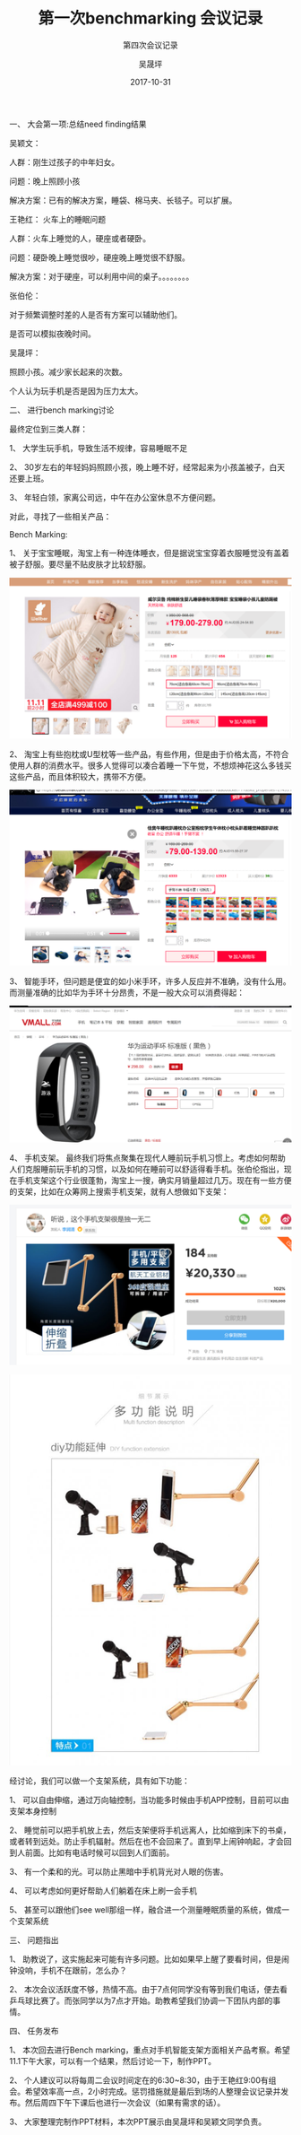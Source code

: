 ﻿---
layout:     post
title:      第一次benchmarking 会议记录
subtitle:   第四次会议记录
date:       2017-10-31
author:     吴晟坪
header-img: img/Meeting_Record_bg.png
catalog: true
tags:
    - Blog
---

一、	大会第一项:总结need finding结果

吴颖文：

人群：刚生过孩子的中年妇女。

问题：晚上照顾小孩

解决方案：已有的解决方案，睡袋、棉马夹、长毯子。可以扩展。

王艳红：
火车上的睡眠问题

人群：火车上睡觉的人，硬座或者硬卧。

问题：硬卧晚上睡觉很吵，硬座晚上睡觉很不舒服。

解决方案：对于硬座，可以利用中间的桌子。。。。。。。。

张伯伦：

对于频繁调整时差的人是否有方案可以辅助他们。

是否可以模拟夜晚时间。

吴晟坪：

照顾小孩。减少家长起来的次数。

个人认为玩手机是否是因为压力太大。 

二、	进行bench marking讨论

最终定位到三类人群：

1、	大学生玩手机，导致生活不规律，容易睡眠不足

2、	30岁左右的年轻妈妈照顾小孩，晚上睡不好，经常起来为小孩盖被子，白天还要上班。

3、	年轻白领，家离公司远，中午在办公室休息不方便问题。

对此，寻找了一些相关产品：

Bench Marking:

1、	关于宝宝睡眠，淘宝上有一种连体睡衣，但是据说宝宝穿着衣服睡觉没有盖着被子舒服。要尽量不贴皮肤才比较舒服。

![](https://raw.githubusercontent.com/Design-Thinking/Design-Thinking.github.io/master/img/meeting_Record/4-1.png)

2、	淘宝上有些抱枕或U型枕等一些产品，有些作用，但是由于价格太高，不符合使用人群的消费水平。很多人觉得可以凑合着睡一下午觉，不想烦神花这么多钱买这些产品，而且体积较大，携带不方便。

![](https://raw.githubusercontent.com/Design-Thinking/Design-Thinking.github.io/master/img/meeting_Record/4-2.png)

3、	智能手环，但问题是便宜的如小米手环，许多人反应并不准确，没有什么用。而测量准确的比如华为手环十分昂贵，不是一般大众可以消费得起：

![](https://raw.githubusercontent.com/Design-Thinking/Design-Thinking.github.io/master/img/meeting_Record/4-3.png)

4、	手机支架。
最终我们将焦点聚集在现代人睡前玩手机习惯上。考虑如何帮助人们克服睡前玩手机的习惯，以及如何在睡前可以舒适得看手机。张伯伦指出，现在手机支架这个行业很蓬勃，淘宝上一搜，确实月销量超过几万。现在有一些方便的支架，比如在众筹网上搜索手机支架，就有人想做如下支架：

![](https://raw.githubusercontent.com/Design-Thinking/Design-Thinking.github.io/master/img/meeting_Record/4-4.png)

![](https://raw.githubusercontent.com/Design-Thinking/Design-Thinking.github.io/master/img/meeting_Record/4-5.png)

经讨论，我们可以做一个支架系统，具有如下功能：

1、	可以自由伸缩，通过万向轴控制，当功能多时候由手机APP控制，目前可以由支架本身控制

2、	睡觉前可以把手机放上去，然后支架便将手机远离人，比如缩到床下的书桌，或者转到远处。防止手机辐射。然后在也不会回来了。直到早上闹钟响起，才会回到人前面。比如有电话时候可以回到人们面前。

3、	有一个柔和的光。可以防止黑暗中手机背光对人眼的伤害。

4、	可以考虑如何更好帮助人们躺着在床上刷一会手机

5、	甚至可以跟他们see well那组一样，融合进一个测量睡眠质量的系统，做成一个支架系统

三、	问题指出

1、	助教说了，这实施起来可能有许多问题。比如如果早上醒了要看时间，但是闹钟没响，手机不在跟前，怎么办？

2、	本次会议活跃度不够，热情不高。由于7点何同学没有等到我们电话，便去看乒乓球比赛了。而张同学以为7点才开始。助教希望我们协调一下团队内部的事情。

四、	任务发布

1、	本次回去进行Bench marking，重点对手机智能支架方面相关产品考察。希望11.1下午大家，可以有一个结果，然后讨论一下，制作PPT。

2、	个人建议可以将每周二会议时间定在的6:30~8:30，由于王艳红9:00有组会。希望效率高一点，2小时完成。惩罚措施就是最后到场的人整理会议记录并发布。然后周四下午下课后也进行一次会议（如果有需求的话）。

3、	大家整理完制作PPT材料，本次PPT展示由吴晟坪和吴颖文同学负责。


